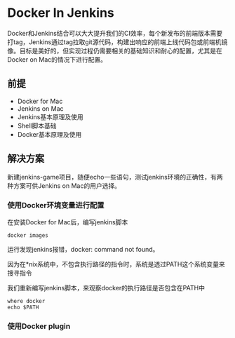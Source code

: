 # Docker In Jenkins

Docker和Jenkins结合可以大大提升我们的CI效率，每个新发布的前端版本需要打tag，Jenkins通过tag拉取git源代码，构建出响应的前端上线代码包或前端机镜像。目标是美好的，但实现过程仍需要相关的基础知识和耐心的配置，尤其是在Docker on Mac的情况下进行配置。

## 前提

- Docker for Mac
- Jenkins on Mac
- Jenkins基本原理及使用
- Shell脚本基础
- Docker基本原理及使用


## 解决方案

新建jenkins-game项目，随便echo一些语句，测试jenkins环境的正确性，有两种方案可供Jenkins on Mac的用户选择。

### 使用Docker环境变量进行配置

在安装Docker for Mac后，编写jenkins脚本

```shell
docker images
```

运行发现jenkins报错，docker: command not found。

因为在*nix系统中，不包含执行路径的指令时，系统是透过PATH这个系统变量来搜寻指令

我们重新编写jenkins脚本，来观察docker的执行路径是否包含在PATH中

```shell
where docker
echo $PATH
```

### 使用Docker plugin




